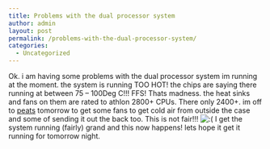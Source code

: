 ```yaml
---
title: Problems with the dual processor system
author: admin
layout: post
permalink: /problems-with-the-dual-processor-system/
categories:
  - Uncategorized
---
```

Ok. i am having some problems with the dual processor system im running at the moment. the system is running TOO HOT! the chips are saying there running at between 75 &#8211; 100Deg C!!! FFS! Thats madness. the heat sinks and fans on them are rated to athlon 2800+ CPUs. There only 2400+. im off to [peats][1] tomorrow to get some fans to get cold air from outside the case and some of sending it out the back too. This is not fair!!! <img src="http://blog.lotas-smartman.net/wp-includes/images/smilies/icon_sad.gif" alt=":(" class="wp-smiley" /> I get the system running (fairly) grand and this now happens! lets hope it get it running for tomorrow night.

 [1]: http://www.peats.ie